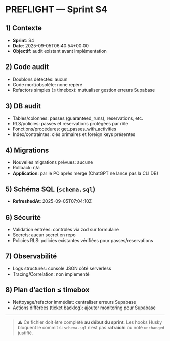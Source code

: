 # PREFLIGHT — Sprint S4

## 1) Contexte

- **Sprint**: S4
- **Date**: 2025-09-05T06:40:54+00:00
- **Objectif**: audit existant avant implémentation

## 2) Code audit

- Doublons détectés: aucun
- Code mort/obsolète: none repéré
- Refactors simples (≤ timebox): mutualiser gestion erreurs Supabase

## 3) DB audit

- Tables/colonnes: passes (guaranteed_runs), reservations, etc.
- RLS/policies: passes et reservations protégées par rôle
- Fonctions/procédures: get_passes_with_activities
- Index/contraintes: clés primaires et foreign keys présentes

## 4) Migrations

- Nouvelles migrations prévues: aucune
- Rollback: n/a
- **Application**: par le PO après merge (ChatGPT ne lance pas la CLI DB)

## 5) Schéma SQL (`schema.sql`)

- **RefreshedAt**: 2025-09-05T07:04:10Z

## 6) Sécurité

- Validation entrées: contrôles via zod sur formulaire
- Secrets: aucun secret en repo
- Policies RLS: policies existantes vérifiées pour passes/reservations

## 7) Observabilité

- Logs structurés: console JSON côté serverless
- Tracing/Correlation: non implémenté

## 8) Plan d’action ≤ timebox

- Nettoyage/refactor immédiat: centraliser erreurs Supabase
- Actions différées (ticket backlog): ajouter monitoring pour Supabase

---

> ⚠️ Ce fichier doit être complété **au début du sprint**. Les hooks Husky bloquent le commit si `schema.sql` n’est pas **rafraîchi** ou noté `unchanged` justifié.
